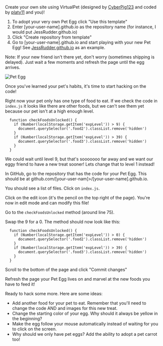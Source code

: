Create your own site using VirtualPet (designed by [CyberPig123](https://github.com/CyberPig123) and coded by [platy11](https://github.com/platy11) and you)!

1) To adopt your very own Pet Egg click "Use this template"
2) Enter [your-user-name].github.io as the repository name (for instance, I would put JessRudder.github.io)
3) Click "Create repository from template"
4) Go to [your-user-name].github.io and start playing with your new Pet Egg! See [JessRudder.github.io](jessrudder.github.io) as an example.

Note: If your new friend isn't there yet, don't worry (sometimes shipping is delayed). Just wait a few moments and refresh the page until the egg arrives.

![Pet Egg](images/egg_happy_256.png)

Once you've learned your pet's habits, it's time to start hacking on the code!

Right now your pet only has one type of food to eat. If we check the code in `index.js` it looks like there are other foods, but we can't see them yet because our pet isn't at a high enough level.

```
  function checkFoodsUnlocked() {
    if (Number(localStorage.getItem('expLevel')) > 9) {
      document.querySelector('.food2').classList.remove('hidden')
    }
    if (Number(localStorage.getItem('expLevel')) > 39) {
      document.querySelector('.food3').classList.remove('hidden')
    }
  }
```
We could wait until level 9, but that's sooooooo far away and we want our eggy friend to have a new treat sooner! Lets change that to level 1 instead!

In GitHub, go to the repository that has the code for your Pet Egg. This should be at github.com/[your-user-nam]>/[your-user-name].github.io.
 
You should see a list of files. Click on `index.js`.

Click on the edit icon (it's the pencil on the top right of the page). You're now in edit mode and can modify this file!

Go to the `checkFoodsUnlocked` method (around line 75).

Swap the 9 for a 0. The method should now look like this:

```
  function checkFoodsUnlocked() {
    if (Number(localStorage.getItem('expLevel')) > 0) {
      document.querySelector('.food2').classList.remove('hidden')
    }
    if (Number(localStorage.getItem('expLevel')) > 39) {
      document.querySelector('.food3').classList.remove('hidden')
    }
  }
```

Scroll to the bottom of the page and click "Commit changes"

Refresh the page your Pet Egg lives on and marvel at the new foods you have to feed it!

Ready to hack some more. Here are some ideas:
- Add another food for your pet to eat. Remember that you'll need to change the code AND and images for this new treat.
- Change the starting color of your egg. Why should it always be yellow in the beginning?
- Make the egg follow your mouse automatically instead of waiting for you to click on the screen.
- Why should we only have pet eggs? Add the ability to adopt a pet carrot too!
